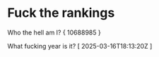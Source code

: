 # Fuck the rankings

Who the hell am I?
{ 10688985 }

What fucking year is it?
[ 2025-03-16T18:13:20Z ]
